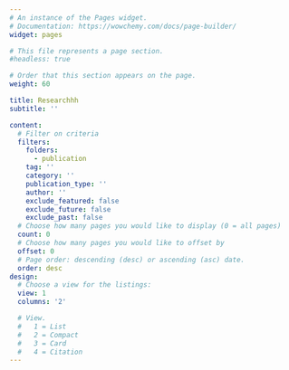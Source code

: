 ```yaml
---
# An instance of the Pages widget.
# Documentation: https://wowchemy.com/docs/page-builder/
widget: pages

# This file represents a page section.
#headless: true

# Order that this section appears on the page.
weight: 60

title: Researchhh
subtitle: ''

content:
  # Filter on criteria
  filters:
    folders:
      - publication
    tag: ''
    category: ''
    publication_type: ''
    author: ''
    exclude_featured: false
    exclude_future: false
    exclude_past: false
  # Choose how many pages you would like to display (0 = all pages)
  count: 0
  # Choose how many pages you would like to offset by
  offset: 0
  # Page order: descending (desc) or ascending (asc) date.
  order: desc
design:
  # Choose a view for the listings:
  view: 1
  columns: '2'

  # View.
  #   1 = List
  #   2 = Compact
  #   3 = Card
  #   4 = Citation
---
```


<!-- {{% callout note %}}
Quickly discover relevant content by [filtering publications](./publication/).
{{% /callout %}} -->
